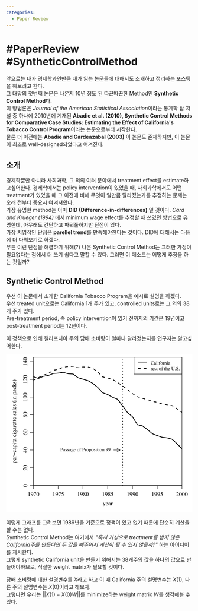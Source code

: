 ```yaml
---
categories:
  - Paper Review
---
```


# #PaperReview #SyntheticControlMethod

앞으로는 내가 경제학과인만큼 내가 읽는 논문들에 대해서도 소개하고 정리하는 포스팅을 해보려고 한다.  
그 대망의 첫번째 논문은 나온지 10년 정도 된 따끈따끈한 Method인 **Synthetic Control Method**다.  
이 방법론은 *Journal of the American Statistical Association*이라는 통계학 탑 저널 중 하나에 2010년에 게재된 **Abadie et al. (2010), Synthetic Control Methods for Comparative Case Studies: Estimating the Effect of California's Tobacco Control Program**이라는 논문으로부터 시작한다.  
물론 더 이전에는 **Abadie and Gardeazabal (2003)** 이 논문도 존재하지만, 이 논문이 최초로 well-designed되었다고 여겨진다.  
  
## 소개
경제학뿐만 아니라 사회과학, 그 외의 여러 분야에서 treatment effect를 estimate하고싶어한다. 경제학에서는 policy intervention이 있었을 때, 사회과학에서도 어떤 treatment가 있었을 때 그 이전에 비해 무엇이 얼만큼 달라졌는가를 추정하는 문제는 오래 전부터 중요시 여겨져왔다.  
가장 유명한 method는 아마 **DID (Difference-in-differences)** 일 것이다. *Card and Krueger (1994)* 에서 minimum wage effect를 추정할 때 쓰였던 방법으로 유명한데, 아무래도 간단하고 파워풀하지만 단점이 있다.  
가장 치명적인 단점은 **parellel trend**를 만족해야한다는 것이다. DID에 대해서는 다음에 더 다뤄보기로 하겠다.  
무튼 이런 단점을 해결하기 위해(?) 나온 Synthetic Control Method는 그러한 가정이 필요없다는 점에서 더 쓰기 쉽다고 말할 수 있다. 그러면 이 메소드는 어떻게 추정을 하는 것일까?
  
## Synthetic Control Method
우선 이 논문에서 소개한 California Tobacco Program을 예시로 설명을 하겠다.  
우선 treated unit으로는 California 1개 주가 있고, controlled units로는 그 외의 38개 주가 있다.  
Pre-treatment period, 즉 policy intervention이 있기 전까지의 기간은 19년이고 post-treatment period는 12년이다.  
  
이 정책으로 인해 캘리포니아 주의 담배 소비량이 얼마나 달라졌는지를 연구자는 알고싶어한다.  
  
![캘리포니아 주와 다른 주의 담배소비량 그래프](https://raw.githubusercontent.com/arrow-economist/imageslibrary/main/f1.png)
  
이렇게 그래프를 그려보면 1989년을 기준으로 정책이 있고 없기 때문에 단순히 계산을 할 수는 없다.  
Synthetic Control Method는 여기에서 *"혹시 가상으로 treatment를 받지 않은 California주를 만든다면 두 값을 빼주어서 계산이 될 수 있지 않을까?"* 하는 아이디어를 제시한다.  
그렇게 synthetic California unit을 만들기 위해서는 38개주의 값을 하나의 값으로 만들어야하므로, 적절한 weight matrix가 필요할 것이다.  
  
담배 소비량에 대한 설명변수를 $X$라고 하고 이 때 California 주의 설명변수는 $X(1)$, 다른 주의 설명변수는 $X(0)$이라고 해보자.  
그렇다면 우리는 $||X(1)-X(0)W||$를 minimize하는 weight matrix $W$를 생각해볼 수 있다.  
